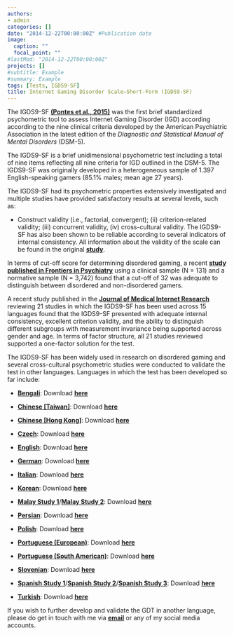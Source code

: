 ```yaml
---
authors:
- admin
categories: []
date: "2014-12-22T00:00:00Z" #Publication date
image:
  caption: ""
  focal_point: ""
#lastMod: "2014-12-22T00:00:00Z"
projects: []
#subtitle: Example
#summary: Example
tags: [Tests, IGDS9-SF]
title: Internet Gaming Disorder Scale–Short-Form (IGDS9-SF)
---
```

The IGDS9-SF **[(Pontes et al., 2015)](https://doi.org/10.1016/j.chb.2014.12.006)** was the first brief standardized psychometric tool to assess Internet Gaming Disorder (IGD) according according to the nine clinical criteria developed by the American Psychiatric Association in the latest edition of the _Diagnostic and Statistical Manual of Mental Disorders_ (DSM-5).

The IGDS9-SF is a brief unidimensional psychometric test including a total of nine items reflecting all nine criteria for IGD outlined in the DSM-5. The IGDS9-SF was originally developed in a heterogeneous sample of 1.397 English-speaking gamers (85.1% males; mean age 27 years).

The IGDS9-SF had its psychometric properties extensively investigated and multiple studies have provided satisfactory results at several levels, such as:

* Construct validity (i.e., factorial, convergent); (ii) criterion-related validity; (iii) concurrent validity, (iv) cross-cultural validity. The IGDS9-SF has also been shown to be reliable according to several indicators of internal consistency. All information about the validity of the scale can be found in the original **[study](https://doi.org/10.1016/j.chb.2014.12.006)**.

In terms of cut-off score for determining disordered gaming, a recent **[study published in Frontiers in Psychiatry](https://doi.org/10.3389/fpsyt.2020.00470)** using a clinical sample (N = 131) and a normative sample (N = 3,742) found that a cut-off of 32 was adequate to distinguish between disordered and non-disordered gamers.

A recent study published in the **[Journal of Medical Internet Research](https://doi.org/10.2196/26821)** reviewing 21 studies in which the IGDS9-SF has been used across 15 languages found that the IGDS9-SF presented with adequate internal consistency, excellent criterion validity, and the ability to distinguish different subgroups with measurement invariance being supported across gender and age. In terms of factor structure, all 21 studies reviewed supported a one-factor solution for the test.

The IGDS9-SF has been widely used in research on disordered gaming and several cross-cultural psychometric studies were conducted to validate the test in other languages. Languages in which the test has been developed so far include:

* **[Bengali](https://doi.org/10.1371/journal.pone.0279062)**: Download **[here](https://osf.io/8v9kb)**

* **[Chinese [Taiwan]](https://doi.org/10.1007/s11126-018-9610-7)**: Download **[here](https://osf.io/9fmkr)**

* **[Chinese [Hong Kong]](https://doi.org/10.1007/s11126-018-9610-7)**: Download **[here](https://osf.io/4d3y6)**

* **[Czech](https://theses.cz/id/9rdt06/)**: Download **[here](https://osf.io/n4ugk)**

* **[English](https://doi.org/10.1016/j.chb.2014.12.006)**: Download **[here](https://osf.io/cz4vu)**

* **[German](https://doi.org/10.3390/jcm8101691)**: Download **[here](https://osf.io/76y4g)**

* **[Italian](http://akademiai.com/doi/abs/10.1556/2006.5.2016.083)**: Download **[here](https://osf.io/6zjkp)**

* **[Korean](https://doi.org/10.1089/cyber.2020.0227)**: Download **[here](https://osf.io/grhkt)**

* **[Malay Study 1](https://doi.org/10.1007/s12144-020-00668-6)**/**[Malay Study 2](https://doi.org/10.3390/ijerph18052592)**: Download **[here](https://osf.io/u5na2)**

* **[Persian](http://akademiai.com/doi/abs/10.1556/2006.6.2017.025)**: Download **[here](https://osf.io/dw45e)**

* **[Polish](https://doi.org/10.1016/j.abrep.2018.06.004)**: Download **[here](https://osf.io/6w2eb)**

* **[Portuguese (European)](https://doi.org/10.1089/cyber.2015.0605)**: Download  **[here](https://osf.io/ec2qu)**

* **[Portuguese (South American)](https://doi.org/10.1016/j.addbeh.2019.106191)**: Download **[here](https://osf.io/egc6p)**

* **[Slovenian](http://akademiai.com/doi/abs/10.1556/2006.5.2016.042)**: Download  **[here](https://osf.io/fnmw5)**

* **[Spanish Study 1](https://doi.org/10.3390/ijerph17051562)**/**[Spanish Study 2](https://doi.org/10.1017/SJP.2020.26)**/**[Spanish Study 3](https://doi.org/10.3390/ijerph17197111)**: Download **[here](https://osf.io/2a6n9)**

* **[Turkish](https://doi.org/10.1016/j.psychres.2018.05.002)**: Download **[here](https://osf.io/fvg7n)**

If you wish to further develop and validate the GDT in another language, please do get in touch with me via **[email](mailto:contactme@halleypontes.com)** or any of my social media accounts.